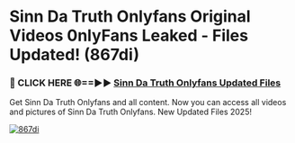 # Sinn Da Truth Onlyfans Original Videos 0nlyFans Leaked - Files Updated! (867di)

<h3>🔴 CLICK HERE 🌐==►► <a href="https://wtach.club/leakvideo/" rel="nofollow">Sinn Da Truth Onlyfans Updated Files</a></h3>

Get Sinn Da Truth Onlyfans and all content. Now you can access all videos and pictures of Sinn Da Truth Onlyfans. New Updated Files 2025!

[![867di](https://i.imgur.com/PQ7UWWw.gif)](https://wtach.club/leakvideo/)
